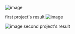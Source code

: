 ![image](https://github.com/user-attachments/assets/2f0965e8-f4e3-4391-8424-6b513e25739a)

first project's result 
![image](https://github.com/user-attachments/assets/d70e84cd-1aa5-4171-99cc-aa3a0b96ae25)


![image](https://github.com/user-attachments/assets/fabb5b8f-ca20-4d6b-a130-759d312c6880)
second project's result

